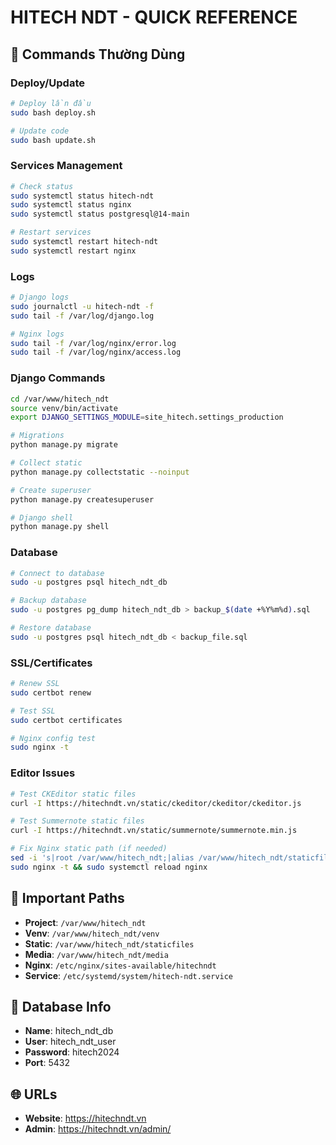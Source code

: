 # HITECH NDT - QUICK REFERENCE

## 🚀 Commands Thường Dùng

### Deploy/Update
```bash
# Deploy lần đầu
sudo bash deploy.sh

# Update code
sudo bash update.sh
```

### Services Management
```bash
# Check status
sudo systemctl status hitech-ndt
sudo systemctl status nginx
sudo systemctl status postgresql@14-main

# Restart services
sudo systemctl restart hitech-ndt
sudo systemctl restart nginx
```

### Logs
```bash
# Django logs
sudo journalctl -u hitech-ndt -f
sudo tail -f /var/log/django.log

# Nginx logs
sudo tail -f /var/log/nginx/error.log
sudo tail -f /var/log/nginx/access.log
```

### Django Commands
```bash
cd /var/www/hitech_ndt
source venv/bin/activate
export DJANGO_SETTINGS_MODULE=site_hitech.settings_production

# Migrations
python manage.py migrate

# Collect static
python manage.py collectstatic --noinput

# Create superuser
python manage.py createsuperuser

# Django shell
python manage.py shell
```

### Database
```bash
# Connect to database
sudo -u postgres psql hitech_ndt_db

# Backup database
sudo -u postgres pg_dump hitech_ndt_db > backup_$(date +%Y%m%d).sql

# Restore database
sudo -u postgres psql hitech_ndt_db < backup_file.sql
```

### SSL/Certificates
```bash
# Renew SSL
sudo certbot renew

# Test SSL
sudo certbot certificates

# Nginx config test
sudo nginx -t
```

### Editor Issues
```bash
# Test CKEditor static files
curl -I https://hitechndt.vn/static/ckeditor/ckeditor/ckeditor.js

# Test Summernote static files  
curl -I https://hitechndt.vn/static/summernote/summernote.min.js

# Fix Nginx static path (if needed)
sed -i 's|root /var/www/hitech_ndt;|alias /var/www/hitech_ndt/staticfiles/;|' /etc/nginx/sites-available/hitechndt
sudo nginx -t && sudo systemctl reload nginx
```

## 📁 Important Paths
- **Project**: `/var/www/hitech_ndt`
- **Venv**: `/var/www/hitech_ndt/venv`
- **Static**: `/var/www/hitech_ndt/staticfiles`
- **Media**: `/var/www/hitech_ndt/media`
- **Nginx**: `/etc/nginx/sites-available/hitechndt`
- **Service**: `/etc/systemd/system/hitech-ndt.service`

## 💾 Database Info
- **Name**: hitech_ndt_db
- **User**: hitech_ndt_user
- **Password**: hitech2024
- **Port**: 5432

## 🌐 URLs
- **Website**: https://hitechndt.vn
- **Admin**: https://hitechndt.vn/admin/ 